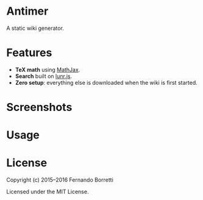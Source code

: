# Antimer

A static wiki generator.

# Features

- **TeX math** using [MathJax][mathjax].
- **Search** built on [lunr.js][lunr].
- **Zero setup**: everything else is downloaded when the wiki is first started.

# Screenshots

# Usage

# License

Copyright (c) 2015–2016 Fernando Borretti

Licensed under the MIT License.

[mathjax]: https://www.mathjax.org/
[lunr]: http://lunrjs.com/
